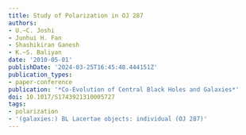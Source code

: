 ```yaml
---
title: Study of Polarization in OJ 287
authors:
- U.~C. Joshi
- Junhui H. Fan
- Shashikiran Ganesh
- K.~S. Baliyan
date: '2010-05-01'
publishDate: '2024-03-25T16:45:48.444151Z'
publication_types:
- paper-conference
publication: '*Co-Evolution of Central Black Holes and Galaxies*'
doi: 10.1017/S1743921310005727
tags:
- polarization
- '(galaxies:) BL Lacertae objects: individual (OJ 287)'
---
```

